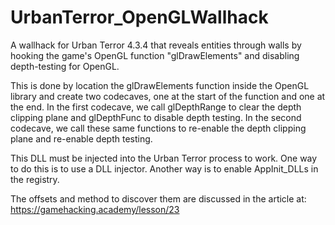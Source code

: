 # UrbanTerror_OpenGLWallhack

A wallhack for Urban Terror 4.3.4 that reveals entities through walls by hooking the game's OpenGL function "glDrawElements" and disabling depth-testing for OpenGL.

This is done by location the glDrawElements function inside the OpenGL library and create two codecaves, one at the start of the function and one at the end. In the first codecave, we call glDepthRange to clear the depth clipping plane and glDepthFunc to disable depth testing. In the second codecave, we call these same functions to re-enable the depth clipping plane and re-enable depth testing.

This DLL must be injected into the Urban Terror process to work. One way to do this is to use a DLL injector. Another way is to enable AppInit_DLLs in the registry.

The offsets and method to discover them are discussed in the article at: https://gamehacking.academy/lesson/23
